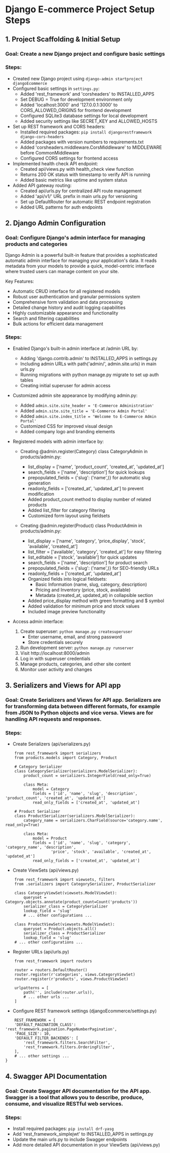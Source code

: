 # Django E-commerce Project Setup Steps

## 1. Project Scaffolding & Initial Setup

### Goal: Create a new Django project and configure basic settings

### Steps:

- Created new Django project using `django-admin startproject djangoEcommerce`
- Configured basic settings in `settings.py`:
  - Added 'rest_framework' and 'corsheaders' to INSTALLED_APPS
  - Set DEBUG = True for development environment only
  - Added 'localhost:3000' and '127.0.0.1:3000' to CORS_ALLOWED_ORIGINS for frontend development
  - Configured SQLite3 database settings for local development
  - Added security settings like SECRET_KEY and ALLOWED_HOSTS
- Set up REST framework and CORS headers:
  - Installed required packages: `pip install djangorestframework django-cors-headers`
  - Added packages with version numbers to requirements.txt
  - Added 'corsheaders.middleware.CorsMiddleware' to MIDDLEWARE before CommonMiddleware
  - Configured CORS settings for frontend access
- Implemented health check API endpoint:
  - Created api/views.py with health_check view function
  - Returns 200 OK status with timestamp to verify API is running
  - Added basic metrics like uptime and system status
- Added API gateway routing:
  - Created api/urls.py for centralized API route management
  - Added 'api/v1/' URL prefix in main urls.py for versioning
  - Set up DefaultRouter for automatic REST endpoint registration
  - Added URL patterns for auth endpoints

## 2. Django Admin Configuration

### Goal: Configure Django's admin interface for managing products and categories

Django Admin is a powerful built-in feature that provides a sophisticated automatic admin interface for managing your application's data. It reads metadata from your models to provide a quick, model-centric interface where trusted users can manage content on your site.

Key Features:

- Automatic CRUD interface for all registered models
- Robust user authentication and granular permissions system
- Comprehensive form validation and data processing
- Detailed change history and audit logging capabilities
- Highly customizable appearance and functionality
- Search and filtering capabilities
- Bulk actions for efficient data management

### Steps:

- Enabled Django's built-in admin interface at /admin URL by:
  - Adding 'django.contrib.admin' to INSTALLED_APPS in settings.py
  - Including admin URLs with path('admin/', admin.site.urls) in main urls.py
  - Running migrations with python manage.py migrate to set up auth tables
  - Creating initial superuser for admin access
- Customized admin site appearance by modifying admin.py:
  - Added `admin.site.site_header = 'E-Commerce Administration'`
  - Added `admin.site.site_title = 'E-Commerce Admin Portal'`
  - Added `admin.site.index_title = 'Welcome to E-Commerce Admin Portal'`
  - Customized CSS for improved visual design
  - Added company logo and branding elements
- Registered models with admin interface by:

  - Creating @admin.register(Category) class CategoryAdmin in products/admin.py:

    - list_display = ['name', 'product_count', 'created_at', 'updated_at']
    - search_fields = ['name', 'description'] for quick lookups
    - prepopulated_fields = {'slug': ('name',)} for automatic slug generation
    - readonly_fields = ['created_at', 'updated_at'] to prevent modification
    - Added product_count method to display number of related products
    - Added list_filter for category filtering
    - Customized form layout using fieldsets

  - Creating @admin.register(Product) class ProductAdmin in products/admin.py:
    - list_display = ['name', 'category', 'price_display', 'stock', 'available', 'created_at']
    - list_filter = ['available', 'category', 'created_at'] for easy filtering
    - list_editable = ['stock', 'available'] for quick updates
    - search_fields = ['name', 'description'] for product search
    - prepopulated_fields = {'slug': ('name',)} for SEO-friendly URLs
    - readonly_fields = ['created_at', 'updated_at']
    - Organized fields into logical fieldsets:
      - Basic Information (name, slug, category, description)
      - Pricing and Inventory (price, stock, available)
      - Metadata (created_at, updated_at) in collapsible section
    - Added price_display method with green formatting and $ symbol
    - Added validation for minimum price and stock values
    - Included image preview functionality

- Access admin interface:
  1. Create superuser: `python manage.py createsuperuser`
     - Enter username, email, and strong password
     - Store credentials securely
  2. Run development server: `python manage.py runserver`
  3. Visit http://localhost:8000/admin
  4. Log in with superuser credentials
  5. Manage products, categories, and other site content
  6. Monitor user activity and changes

## 3. Serializers and Views for API app

### Goal: Create Serializers and Views for API app. Serializers are for transforming data between different formats, for example from JSON to Python objects and vice versa. Views are for handling API requests and responses.

### Steps:

- Create Serializers (api/serializers.py)

```
    from rest_framework import serializers
    from products.models import Category, Product

    # Category Serializer
    class CategorySerializer(serializers.ModelSerializer):
        product_count = serializers.IntegerField(read_only=True)

        class Meta:
            model = Category
            fields = ['id', 'name', 'slug', 'description', 'product_count', 'created_at', 'updated_at']
            read_only_fields = ['created_at', 'updated_at']

    # Product Serializer
    class ProductSerializer(serializers.ModelSerializer):
        category_name = serializers.CharField(source='category.name', read_only=True)

        class Meta:
            model = Product
            fields = ['id', 'name', 'slug', 'category', 'category_name', 'description',
                    'price', 'stock', 'available', 'created_at', 'updated_at']
            read_only_fields = ['created_at', 'updated_at']
```

- Create ViewSets (api/views.py)

```
    from rest_framework import viewsets, filters
    from .serializers import CategorySerializer, ProductSerializer

    class CategoryViewSet(viewsets.ModelViewSet):
        queryset = Category.objects.annotate(product_count=Count('products'))
        serializer_class = CategorySerializer
        lookup_field = 'slug'
        # ... other configurations ...

    class ProductViewSet(viewsets.ModelViewSet):
        queryset = Product.objects.all()
        serializer_class = ProductSerializer
        lookup_field = 'slug'
    # ... other configurations ...
```

- Register URLs (api/urls.py)

```
    from rest_framework import routers

    router = routers.DefaultRouter()
    router.register(r'categories', views.CategoryViewSet)
    router.register(r'products', views.ProductViewSet)

    urlpatterns = [
        path('', include(router.urls)),
        # ... other urls ...
    ]

```

- Configure REST framework settings (djangoEcommerce/settings.py)

```
    REST_FRAMEWORK = {
    'DEFAULT_PAGINATION_CLASS': 'rest_framework.pagination.PageNumberPagination',
    'PAGE_SIZE': 10,
    'DEFAULT_FILTER_BACKENDS': [
        'rest_framework.filters.SearchFilter',
        'rest_framework.filters.OrderingFilter',
    ],
    # ... other settings ...
}

```

## 4. Swagger API Documentation

### Goal: Create Swagger API documentation for the API app. Swagger is a tool that allows you to describe, produce, consume, and visualize RESTful web services.

### Steps:

- Install required packages: `pip install drf-yasg`
- Add 'rest_framework_simplejwt' to INSTALLED_APPS in settings.py
- Update the main urls.py to include Swagger endpoints
- Add more detailed API documentation in your ViewSets (api/views.py)
